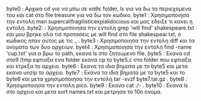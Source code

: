 byte0 : Αρχικα cd για να μπω σε καθε folder, ls για να δω τα περιεχομενα του και cat στο file treasure για να δω τον κωδικο.
byte1 : Χρησιμοποιησα την εντολη man supercalifragilisticexpialidocious και μας εδειξε τι κανει η εντολη.
byte2: : Χρησιμοποιησα την εντολη grep 'will find' shakespeare.txt και μου βρηκε ολα τισ προτασεις με will find στο file shakespear.txt, ο κωδικος ηταν αυτος με τις _ .
byte3 : Χρησιμοποιησα την εντολη diff και τα ονοματα των δυο αρχειων.
byet4 : Χρησιμοποιησα την εντολη find -name 'cup.txt' για α βρω το path, εκανα ls στο ζητουμενο file.
byte5 : Εκανα cd στο9 /tmp εφτιαξα ενα folder εκανα cp το byte5.c στο folder που εφτιαξα και ετρεξα το αρχειο.
byte6 : Εκανα τα ιδια βηματα με το byte5 και μετα εκανα unzip το αρχειο.
byte7 : Εκανα τα ιδια βηματα με το byte5 και το byte6 και μετα χρησιμοποιησα την εντολη tar -xvzf byte7.tar.gz .
byte8 : Χρησιμοποιησα την εντολη pico.
byte9 : Εκανα cat ./-  .
byte10 : Εκανα ls στο αρχειο και μετα sort names.txt και μετρησα το 10ο ονομα.
